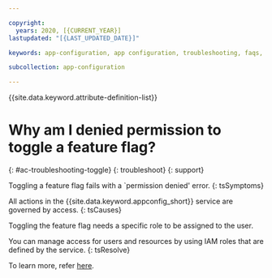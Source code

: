 ```yaml
---

copyright:
  years: 2020, [{CURRENT_YEAR}]
lastupdated: "[{LAST_UPDATED_DATE}]"

keywords: app-configuration, app configuration, troubleshooting, faqs, Frequently Asked Questions, question,

subcollection: app-configuration

---
```


{{site.data.keyword.attribute-definition-list}}

# Why am I denied permission to toggle a feature flag?
{: #ac-troubleshooting-toggle}
{: troubleshoot}
{: support}

Toggling a feature flag fails with a `permission denied' error.
{: tsSymptoms}

All actions in the {{site.data.keyword.appconfig_short}} service are governed by access.
{: tsCauses}

Toggling the feature flag needs a specific role to be assigned to the user.

You can manage access for users and resources by using IAM roles that are defined by the service.
{: tsResolve}



To learn more, refer [here](/docs/app-configuration?topic=app-configuration-ac-service-access-management#ac-roles-permissions).
